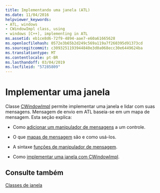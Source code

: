 ```yaml
---
title: Implementando uma janela (ATL)
ms.date: 11/04/2016
helpviewer_keywords:
- ATL, windows
- CWindowImpl class, using
- windows [C++], implementing in ATL
ms.assetid: eb1ce8d6-72f9-4894-aae7-e60a61665628
ms.openlocfilehash: 0572e3b65b2d249c569a119a7f260395d91373cd
ms.sourcegitcommit: c3093251193944840e3d0a068ecc30e6449624ba
ms.translationtype: MT
ms.contentlocale: pt-BR
ms.lasthandoff: 03/04/2019
ms.locfileid: "57285809"
---
```

# <a name="implementing-a-window"></a>Implementar uma janela

Classe [CWindowImpl](../atl/reference/cwindowimpl-class.md) permite implementar uma janela e lidar com suas mensagens. Mensagem de envio em ATL baseia-se em um mapa de mensagem. Esta seção explica:

- Como [adicionar um manipulador de mensagens](../atl/adding-an-atl-message-handler.md) a um controle.

- O que [mapas de mensagem](../atl/message-maps-atl.md) são e como usá-los.

- A sintaxe [funções de manipulador de mensagem](../atl/message-handler-functions.md).

- Como [implementar uma janela com CWindowImpl](../atl/implementing-a-window-with-cwindowimpl.md).

## <a name="see-also"></a>Consulte também

[Classes de janela](../atl/atl-window-classes.md)
